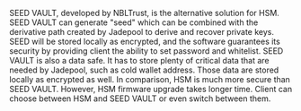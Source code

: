 SEED VAULT, developed by NBLTrust, is the alternative solution for HSM. SEED VAULT can generate
"seed" which can be combined with the derivative path created by Jadepool to derive and recover private keys. SEED will be stored locally as encrypted, and the software guarantees its security by providing client the ability to set password and whitelist. SEED VAULT is also a data safe. It has to store plenty of critical data that are needed by Jadepool, such as cold wallet address. Those data are stored locally as encrypted as well. In comparison, HSM is much more secure than SEED VAULT. However, HSM firmware upgrade takes longer time. Client can choose between HSM and SEED VAULT
or even switch between them.
